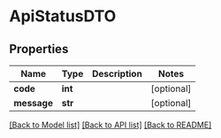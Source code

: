 # ApiStatusDTO

## Properties

| Name        | Type    | Description | Notes      |
| ----------- | ------- | ----------- | ---------- |
| **code**    | **int** |             | [optional] |
| **message** | **str** |             | [optional] |

[[Back to Model list]](../README.md#documentation-for-models) [[Back to API list]](../README.md#documentation-for-api-endpoints) [[Back to README]](../README.md)
